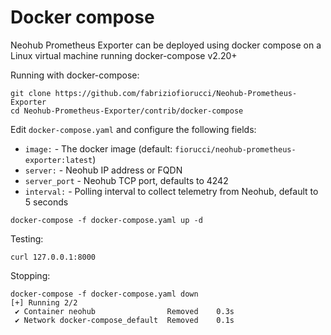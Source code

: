 # Docker compose

Neohub Prometheus Exporter can be deployed using docker compose on a Linux virtual machine running docker-compose v2.20+

Running with docker-compose:

```code
git clone https://github.com/fabriziofiorucci/Neohub-Prometheus-Exporter
cd Neohub-Prometheus-Exporter/contrib/docker-compose
```

Edit `docker-compose.yaml` and configure the following fields:

- `image:` - The docker image (default: `fiorucci/neohub-prometheus-exporter:latest`)
- `server:` - Neohub IP address or FQDN
- `server_port` - Neohub TCP port, defaults to 4242
- `interval:` - Polling interval to collect telemetry from Neohub, default to 5 seconds

```code
docker-compose -f docker-compose.yaml up -d
```

Testing:

```code
curl 127.0.0.1:8000
```

Stopping:

```code
docker-compose -f docker-compose.yaml down
[+] Running 2/2
 ✔ Container neohub                Removed    0.3s 
 ✔ Network docker-compose_default  Removed    0.1s 
```
